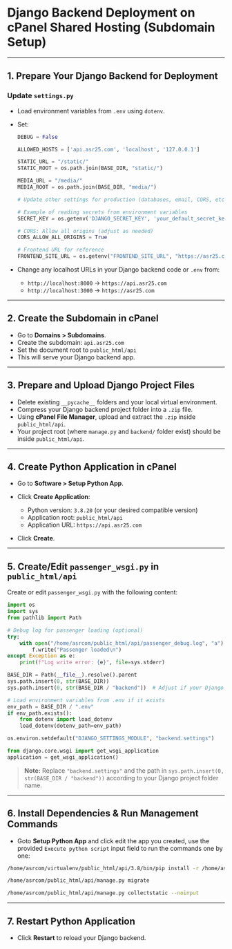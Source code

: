 # Django Backend Deployment on cPanel Shared Hosting (Subdomain Setup)

---

## 1. Prepare Your Django Backend for Deployment

### Update `settings.py`

* Load environment variables from `.env` using `dotenv`.
* Set:

  ```python
  DEBUG = False

  ALLOWED_HOSTS = ['api.asr25.com', 'localhost', '127.0.0.1']

  STATIC_URL = "/static/"
  STATIC_ROOT = os.path.join(BASE_DIR, "static/")

  MEDIA_URL = "/media/"
  MEDIA_ROOT = os.path.join(BASE_DIR, "media/")

  # Update other settings for production (databases, email, CORS, etc.)

  # Example of reading secrets from environment variables
  SECRET_KEY = os.getenv('DJANGO_SECRET_KEY', 'your_default_secret_key')

  # CORS: Allow all origins (adjust as needed)
  CORS_ALLOW_ALL_ORIGINS = True

  # Frontend URL for reference
  FRONTEND_SITE_URL = os.getenv("FRONTEND_SITE_URL", "https://asr25.com")
  ```
* Change any localhost URLs in your Django backend code or `.env` from:

  * `http://localhost:8000` → `https://api.asr25.com`
  * `http://localhost:3000` → `https://asr25.com`

---

## 2. Create the Subdomain in cPanel

* Go to **Domains > Subdomains**.
* Create the subdomain: `api.asr25.com`
* Set the document root to `public_html/api`
* This will serve your Django backend app.

---

## 3. Prepare and Upload Django Project Files

* Delete existing `__pycache__` folders and your local virtual environment.
* Compress your Django backend project folder into a `.zip` file.
* Using **cPanel File Manager**, upload and extract the `.zip` inside `public_html/api`.
* Your project root (where `manage.py` and `backend/` folder exist) should be inside `public_html/api`.

---

## 4. Create Python Application in cPanel

* Go to **Software > Setup Python App**.
* Click **Create Application**:

  * Python version: `3.8.20` (or your desired compatible version)
  * Application root: `public_html/api`
  * Application URL: `https://api.asr25.com`
* Click **Create**.

---

## 5. Create/Edit `passenger_wsgi.py` in `public_html/api`

Create or edit `passenger_wsgi.py` with the following content:

```python
import os
import sys
from pathlib import Path

# Debug log for passenger loading (optional)
try:
    with open("/home/asrcom/public_html/api/passenger_debug.log", "a") as f:
        f.write("Passenger loaded\n")
except Exception as e:
    print(f"Log write error: {e}", file=sys.stderr)

BASE_DIR = Path(__file__).resolve().parent
sys.path.insert(0, str(BASE_DIR))
sys.path.insert(0, str(BASE_DIR / "backend"))  # Adjust if your Django project folder is inside 'backend'

# Load environment variables from .env if it exists
env_path = BASE_DIR / ".env"
if env_path.exists():
    from dotenv import load_dotenv
    load_dotenv(dotenv_path=env_path)

os.environ.setdefault("DJANGO_SETTINGS_MODULE", "backend.settings")

from django.core.wsgi import get_wsgi_application
application = get_wsgi_application()
```

> **Note:**
> Replace `"backend.settings"` and the path in `sys.path.insert(0, str(BASE_DIR / "backend"))` according to your Django project folder name.

---

## 6. Install Dependencies & Run Management Commands

* Goto **Setup Python App** and click edit the app you created, use the provided `Execute python script` input field to run the commands one by one:

```bash
/home/asrcom/virtualenv/public_html/api/3.8/bin/pip install -r /home/asrcom/public_html/api/requirements.txt
```

```bash
/home/asrcom/public_html/api/manage.py migrate
```

```bash
/home/asrcom/public_html/api/manage.py collectstatic --noinput
```

---

## 7. Restart Python Application
* Click **Restart** to reload your Django backend.
